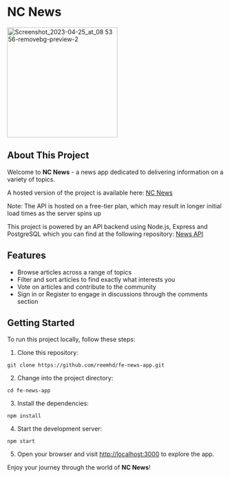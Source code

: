 # NC News

<img width="256" alt="Screenshot_2023-04-25_at_08 53 56-removebg-preview-2" src="https://user-images.githubusercontent.com/113103959/234211850-0691083b-e7af-41b0-ae48-f826b56ec772.png">

## About This Project

Welcome to **NC News** - a news app dedicated to delivering information on a variety of topics.

A hosted version of the project is available here: [NC News](https://newsreactproject.netlify.app)

Note: The API is hosted on a free-tier plan, which may result in longer initial load times as the server spins up

This project is powered by an API backend using Node.js, Express and PostgreSQL which you can find at the following repository: [News API](https://github.com/reemhd/News-API)

## Features

- Browse articles across a range of topics
- Filter and sort articles to find exactly what interests you
- Vote on articles and contribute to the community
- Sign in or Register to engage in discussions through the comments section

## Getting Started

To run this project locally, follow these steps:

1. Clone this repository: 
```
git clone https://github.com/reemhd/fe-news-app.git
```
2. Change into the project directory:
```
cd fe-news-app
``` 
3. Install the dependencies:
```
npm install
```
4. Start the development server:
```
npm start
```
5. Open your browser and visit [http://localhost:3000](http://localhost:3000) to explore the app.

Enjoy your journey through the world of **NC News**!
